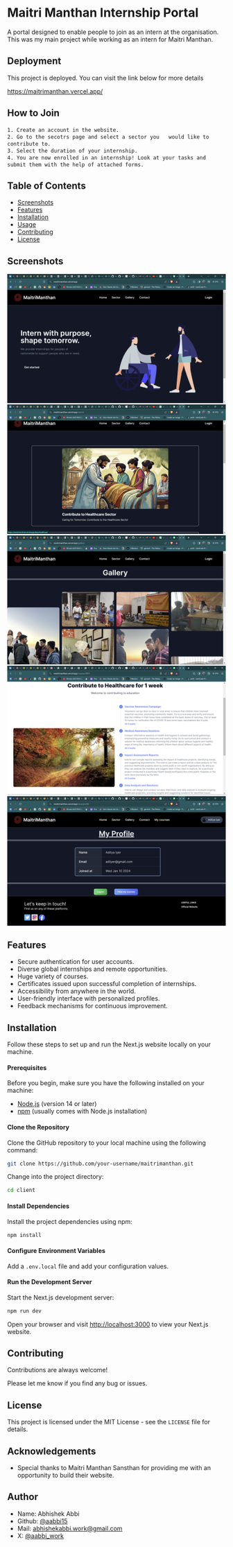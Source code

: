 
# Maitri Manthan Internship Portal

A portal designed to enable people to join as an intern at the organisation. This was my main project while working as an intern for Maitri Manthan.


## Deployment

This project is deployed. You can visit the link below for more details

https://maitrimanthan.vercel.app/




## How to Join

    1. Create an account in the website.
    2. Go to the secotrs page and select a sector you   would like to contribute to.
    3. Select the duration of your internship.
    4. You are now enrolled in an internship! Look at your tasks and submit them with the help of attached forms.

## Table of Contents

- [Screenshots](#screenshots)
- [Features](#features)
- [Installation](#installation)
- [Usage](#usage)
- [Contributing](#contributing)
- [License](#license)

## Screenshots

![App Screenshot](screenshots/1.png)
![App Screenshot](screenshots/2.png)
![App Screenshot](screenshots/3.png)
![App Screenshot](screenshots/4.png)
![App Screenshot](screenshots/5.png)

## Features



- Secure authentication for user accounts.
- Diverse global internships and remote opportunities.
- Huge variety of courses.
- Certificates issued upon successful completion of internships.
- Accessibility from anywhere in the world.
- User-friendly interface with personalized profiles.
- Feedback mechanisms for continuous improvement.

## Installation



Follow these steps to set up and run the Next.js website locally on your machine.

####  Prerequisites

Before you begin, make sure you have the following installed on your machine:

- [Node.js](https://nodejs.org/) (version 14 or later)
- [npm](https://www.npmjs.com/) (usually comes with Node.js installation)

#### Clone the Repository

Clone the GitHub repository to your local machine using the following command:

```bash
git clone https://github.com/your-username/maitrimanthan.git
```


Change into the project directory:

```bash
cd client
```

#### Install Dependencies

Install the project dependencies using npm:

```bash
npm install
```

#### Configure Environment Variables


Add a `.env.local` file and add your configuration values.

#### Run the Development Server

Start the Next.js development server:

```bash
npm run dev
```

Open your browser and visit [http://localhost:3000](http://localhost:3000) to view your Next.js website.




## Contributing

Contributions are always welcome!


Please let me know if you find any bug or issues.


## License

This project is licensed under the MIT License - see the `LICENSE` file for details.



## Acknowledgements

- Special thanks to Maitri Manthan Sansthan  for providing me with an opportunity to build their website.





## Author

- Name: Abhishek Abbi
- Github: [@aabbi15](https://www.github.com/aabbi15)
- Mail: abhishekabbi.work@gmail.com
- X: [@aabbi_work](https://twitter.com/aabbi_work)


